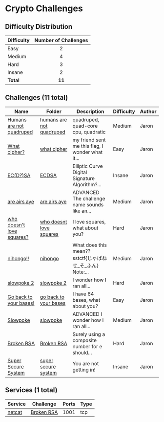 # Crypto Challenges

## Difficulty Distribution
| Difficulty | Number of Challenges |
|------------|:--------------------:|
| Easy | 2 |
| Medium | 4 |
| Hard | 3 |
| Insane | 2 |
| **Total** | **11** |

## Challenges (11 total)
| Name | Folder | Description | Difficulty | Author |
|------|--------|-------------|------------|--------|
| [Humans are not quadruped](<./humans are not quadruped>) | [humans are not quadruped](<./humans are not quadruped>) | quadruped, quad-core cpu, quadratic | Medium | Jaron |
| [What cipher?](<./what cipher>) | [what cipher](<./what cipher>) | my friend sent me this flag, I wonder what it... | Easy | Jaron |
| [EC(D?)SA](<./ECDSA>) | [ECDSA](<./ECDSA>) | Elliptic Curve Digital Signature Algorithm?... | Insane | Jaron |
| [are airs aye](<./are airs aye>) | [are airs aye](<./are airs aye>) | ADVANCED The challenge name sounds like an... | Medium | Jaron |
| [who doesn't love squares?](<./who doesnt love squares>) | [who doesnt love squares](<./who doesnt love squares>) | I love squares, what about you? | Hard | Jaron |
| [nihongo!!](<./nihongo>) | [nihongo](<./nihongo>) | What does this mean?? sstctf{じゃぱねせ_そ_ふん} Note:... | Medium | Jaron |
| [slowpoke 2](<./slowpoke 2>) | [slowpoke 2](<./slowpoke 2>) | I wonder how I ran all... | Hard | Jaron |
| [Go back to your bases!](<./go back to your bases>) | [go back to your bases](<./go back to your bases>) | I have 64 bases, what about you? | Easy | Jaron |
| [Slowpoke](<./slowpoke>) | [slowpoke](<./slowpoke>) | ADVANCED I wonder how I ran all... | Medium | Jaron |
| [Broken RSA](<./Broken RSA>) | [Broken RSA](<./Broken RSA>) | Surely using a composite number for e should... | Hard | Jaron |
| [Super Secure System](<./super secure system>) | [super secure system](<./super secure system>) | You are not getting in! | Insane | Jaron |

## Services (1 total)
| Service | Challenge | Ports | Type |
|---------|-----------|-------|------|
| [netcat](<./Broken RSA/service/src>) | [Broken RSA](<./Broken RSA>) | 1001 | tcp |

